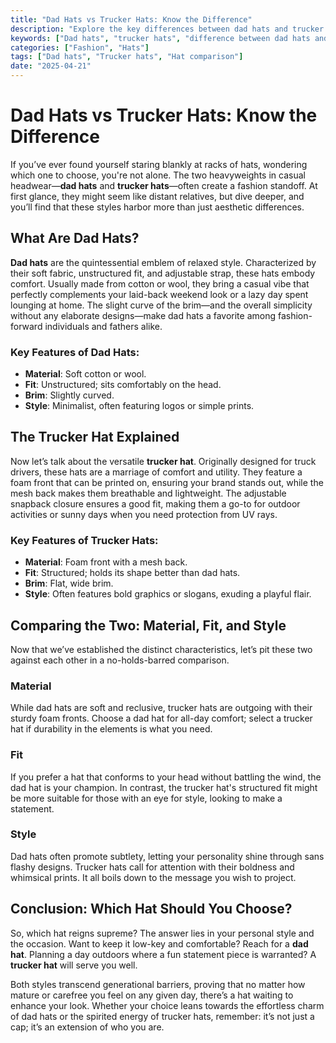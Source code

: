 ```yaml
---
title: "Dad Hats vs Trucker Hats: Know the Difference"
description: "Explore the key differences between dad hats and trucker hats, including material, fit, and style. Discover how to choose the right one for you."
keywords: ["Dad hats", "trucker hats", "difference between dad hats and trucker hats", "hat styles", "best dad hats"]
categories: ["Fashion", "Hats"]
tags: ["Dad hats", "Trucker hats", "Hat comparison"]
date: "2025-04-21"
---
```


# Dad Hats vs Trucker Hats: Know the Difference

If you’ve ever found yourself staring blankly at racks of hats, wondering which one to choose, you're not alone. The two heavyweights in casual headwear—**dad hats** and **trucker hats**—often create a fashion standoff. At first glance, they might seem like distant relatives, but dive deeper, and you’ll find that these styles harbor more than just aesthetic differences. 

## What Are Dad Hats?

**Dad hats** are the quintessential emblem of relaxed style. Characterized by their soft fabric, unstructured fit, and adjustable strap, these hats embody comfort. Usually made from cotton or wool, they bring a casual vibe that perfectly complements your laid-back weekend look or a lazy day spent lounging at home. The slight curve of the brim—and the overall simplicity without any elaborate designs—make dad hats a favorite among fashion-forward individuals and fathers alike.

### Key Features of Dad Hats:
- **Material**: Soft cotton or wool.
- **Fit**: Unstructured; sits comfortably on the head.
- **Brim**: Slightly curved.
- **Style**: Minimalist, often featuring logos or simple prints.

## The Trucker Hat Explained

Now let’s talk about the versatile **trucker hat**. Originally designed for truck drivers, these hats are a marriage of comfort and utility. They feature a foam front that can be printed on, ensuring your brand stands out, while the mesh back makes them breathable and lightweight. The adjustable snapback closure ensures a good fit, making them a go-to for outdoor activities or sunny days when you need protection from UV rays.

### Key Features of Trucker Hats:
- **Material**: Foam front with a mesh back.
- **Fit**: Structured; holds its shape better than dad hats.
- **Brim**: Flat, wide brim.
- **Style**: Often features bold graphics or slogans, exuding a playful flair.

## Comparing the Two: Material, Fit, and Style

Now that we’ve established the distinct characteristics, let’s pit these two against each other in a no-holds-barred comparison.

### Material
While dad hats are soft and reclusive, trucker hats are outgoing with their sturdy foam fronts. Choose a dad hat for all-day comfort; select a trucker hat if durability in the elements is what you need.

### Fit
If you prefer a hat that conforms to your head without battling the wind, the dad hat is your champion. In contrast, the trucker hat's structured fit might be more suitable for those with an eye for style, looking to make a statement.

### Style
Dad hats often promote subtlety, letting your personality shine through sans flashy designs. Trucker hats call for attention with their boldness and whimsical prints. It all boils down to the message you wish to project.

## Conclusion: Which Hat Should You Choose?

So, which hat reigns supreme? The answer lies in your personal style and the occasion. Want to keep it low-key and comfortable? Reach for a **dad hat**. Planning a day outdoors where a fun statement piece is warranted? A **trucker hat** will serve you well.

Both styles transcend generational barriers, proving that no matter how mature or carefree you feel on any given day, there’s a hat waiting to enhance your look. Whether your choice leans towards the effortless charm of dad hats or the spirited energy of trucker hats, remember: it’s not just a cap; it’s an extension of who you are.